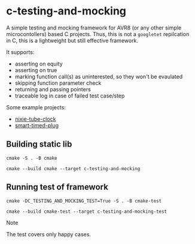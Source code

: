 # c-testing-and-mocking
A simple testing and mocking framework for AVR8 (or any other simple microcontollers) based C projects. Thus, this is not a `googletet` repilcation in C, this is a lightweight but still effective framework.

It supports:
- asserting on equity
- asserting on true
- marking function call(s) as uninterested, so they won't be evaulated
- skipping function parameter check
- returning and passing pointers
- traceable log in case of failed test case/step

Some example projects:
- [nixie-tube-clock](https://github.com/szykes/nixie-tube-clock)
- [smart-timed-plug](https://github.com/szykes/smart-timed-plug)

## Building static lib
```
cmake -S . -B cmake
```

```
cmake --build cmake --target c-testing-and-mocking
```

## Running test of framework
```
cmake -DC_TESTING_AND_MOCKING_TEST=True -S . -B cmake-test
```

```
cmake --build cmake-test --target c-testing-and-mocking-test
```

> [!NOTE]
> The test covers only happy cases.
